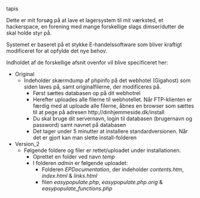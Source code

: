 tapis

Dette er mit forsøg på at lave et lagersystem til mit værksted, et hackerspace, en forening med mange forskellige slags dimser/dutter de skal holde styr på.

Systemet er baseret på et stykke E-handelssoftware som bliver kraftigt modificeret for at opfylde det nye behov.

Indholdet af de forskellige afsnit ovenfor vil blive specificeret her:
<ul>
    <li>Original
        <ul>
            <li>Indeholder skærmdump af phpinfo på det webhotel (Gigahost) som siden laves på, samt originalfilerne, der                 modificeres på.
                <ul><li>Først sættes databasen op på dit webhotrel
                    <li>Herefter uploades alle filerne til webhotellet. Når FTP-klienten er færdig med at uploade alle                          filerne, åbnes en browser som sættes til at pege på adresen http://dinhjemmeside.dk/install
                    <li>Du skal bruge dit servernavn, login til databasen (brugernavn og password) samt navnet på                                databasen
                    <li>Det tager under 5 minutter at installere standardversionen. Når det er gjort kan man slette                             install-folderen
                </ul>
        </ul>
    <li>Version_2
        <ul>
            <li>Følgende foldere og filer er rettet/uploadet under installationen.
                <ul><li>Oprettet en folder ved navn <i>temp</i>
                    <li>I folderen <i>admin</i> er følgende uploadet:
                        <ul>
                            <li>Folderen <i>EPDocumentation</i>, der indeholder <i>contents.htm</i>, <i>index.html</i>                                 & <i>links.html</i>
                            <li>filen <i>easypopulate.php</i>, <i>easypopulate.php.orig</i> &                 
                                <i>easypopulate_functions.php</i>
                        </ul>
                </ul>
        </ul>
</ul>
